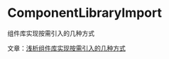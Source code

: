 # ComponentLibraryImport
组件库实现按需引入的几种方式

文章：[浅析组件库实现按需引入的几种方式](https://juejin.cn/post/7037382933786673160)
